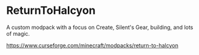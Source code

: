 # ReturnToHalcyon

A custom modpack with a focus on Create, Silent's Gear, building, and lots of magic.

https://www.curseforge.com/minecraft/modpacks/return-to-halcyon

